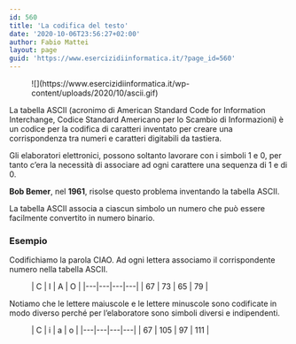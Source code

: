 ```yaml
---
id: 560
title: 'La codifica del testo'
date: '2020-10-06T23:56:27+02:00'
author: Fabio Mattei
layout: page
guid: 'https://www.esercizidiinformatica.it/?page_id=560'
---
```


<figure class="wp-block-image size-large">![](https://www.esercizidiinformatica.it/wp-content/uploads/2020/10/ascii.gif)</figure>La tabella ASCII (acronimo di American Standard Code for Information Interchange, Codice Standard Americano per lo Scambio di Informazioni) è un codice per la codifica di caratteri inventato per creare una corrispondenza tra numeri e caratteri digitabili da tastiera.

Gli elaboratori elettronici, possono soltanto lavorare con i simboli 1 e 0, per tanto c’era la necessità di associare ad ogni carattere una sequenza di 1 e di 0.

**Bob Bemer**, nel **1961**, risolse questo problema inventando la tabella ASCII.

La tabella ASCII associa a ciascun simbolo un numero che può essere facilmente convertito in numero binario.

### Esempio

Codifichiamo la parola CIAO. Ad ogni lettera associamo il corrispondente numero nella tabella ASCII.

<figure class="wp-block-table">| C | I | A | O |
|---|---|---|---|
| 67 | 73 | 65 | 79 |

</figure>Notiamo che le lettere maiuscole e le lettere minuscole sono codificate in modo diverso perché per l’elaboratore sono simboli diversi e indipendenti.

<figure class="wp-block-table">| C | i | a | o |
|---|---|---|---|
| 67 | 105 | 97 | 111 |

</figure>